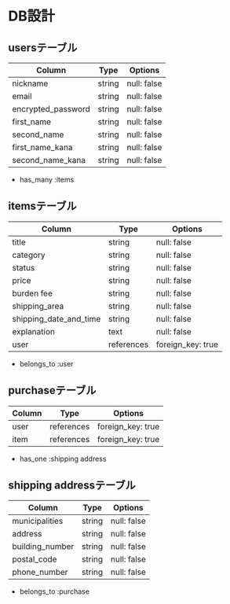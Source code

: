 # DB設計

## usersテーブル

| Column                 | Type       | Options           |
|------------------------|------------|-------------------|
| nickname               | string     | null: false       |
| email                  | string     | null: false       |
| encrypted_password     | string     | null: false       |
| first_name             | string     | null: false       |
| second_name            | string     | null: false       |
| first_name_kana        | string     | null: false       |
| second_name_kana       | string     | null: false       |

* has_many :items

## itemsテーブル

| Column                 | Type       | Options           |
|------------------------|------------|-------------------|
| title                  | string     | null: false       |
| category               | string     | null: false       |
| status                 | string     | null: false       |
| price                  | string     | null: false       |
| burden fee             | string     | null: false       |
| shipping_area          | string     | null: false       |
| shipping_date_and_time | string     | null: false       |
| explanation            | text       | null: false       |
| user                   | references | foreign_key: true |

- belongs_to :user

## purchaseテーブル

| Column                 | Type       | Options           |
|------------------------|------------|-------------------|
| user                   | references | foreign_key: true |
| item                   | references | foreign_key: true |

* has_one :shipping address

## shipping addressテーブル

| Column                 | Type       | Options           |
|------------------------|------------|-------------------|
| municipalities         | string     | null: false       |
| address                | string     | null: false       |
| building_number        | string     | null: false       |
| postal_code            | string     | null: false       |
| phone_number           | string     | null: false       |

- belongs_to :purchase